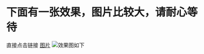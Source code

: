 # 下面有一张效果，图片比较大，请耐心等待
直接点击链接
[图片]
![效果图如下](http://7xpqyr.com1.z0.glb.clouddn.com/1.gif)



[图片]: <http://7xpqyr.com1.z0.glb.clouddn.com/1.gif>
